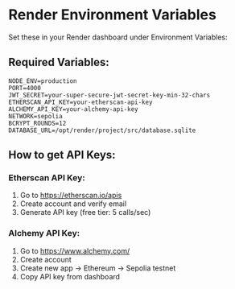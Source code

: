 # Render Environment Variables

Set these in your Render dashboard under Environment Variables:

## Required Variables:
```
NODE_ENV=production
PORT=4000
JWT_SECRET=your-super-secure-jwt-secret-key-min-32-chars
ETHERSCAN_API_KEY=your-etherscan-api-key
ALCHEMY_API_KEY=your-alchemy-api-key
NETWORK=sepolia
BCRYPT_ROUNDS=12
DATABASE_URL=/opt/render/project/src/database.sqlite
```

## How to get API Keys:

### Etherscan API Key:
1. Go to https://etherscan.io/apis
2. Create account and verify email
3. Generate API key (free tier: 5 calls/sec)

### Alchemy API Key:
1. Go to https://www.alchemy.com/
2. Create account
3. Create new app → Ethereum → Sepolia testnet
4. Copy API key from dashboard